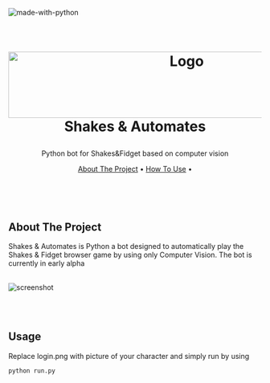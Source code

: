 ![made-with-python](https://img.shields.io/badge/Made%20with-Python3-brightgreen)

<!-- LOGO -->
<br />
<h1>
<p align="center">
  <img src="https://raw.githubusercontent.com/Evolusin/shakes_bot/main/project/Shakes_gif.gif" alt="Logo" width="694" height="132">
  <br />Shakes & Automates
</h1>
<p align="center">
    Python bot for Shakes&Fidget based on computer vision
    <br />
    </p>
</p>
<p align="center">
  <a href="#about-the-project">About The Project</a> •
  <a href="#usage">How To Use</a> •
  <!-- <a href="#examples">Examples</a> •
  <a href="examples.md">More Examples</a> -->
</p>  
<br/>
<br/>
<br/>

## About The Project

Shakes & Automates is Python a bot designed to automatically play the Shakes & Fidget browser game by using only Computer Vision. The bot is currently in early alpha
<br/><br/>
<p align="center">
  
![screenshot](project/Animation.gif)
</p>        
<br/><br/>

## Usage

Replace login.png with picture of your character and simply run by using
```py
python run.py
```
